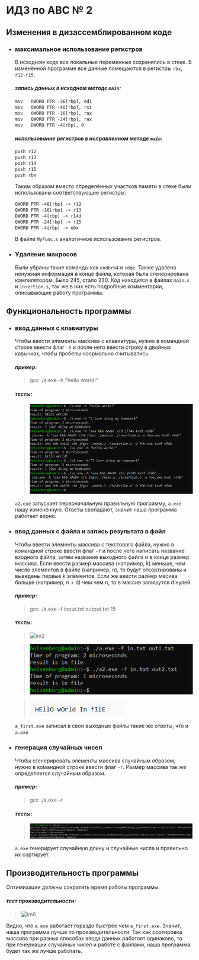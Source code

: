 # ИДЗ по АВС № 2
## **Изменения в дизассемблированном коде**
- ### **максимальное использование регистров**
  В исходном коде все локальные переменные сохранялись в стеке. В изменённой программе все данные помещаются в регистры `rbx`, `r12-r15`.<br>

  #### *запись данных в исходном методе `main`:*
  ```
  mov	DWORD PTR -36[rbp], edi
  mov	QWORD PTR -48[rbp], rsi
  mov	QWORD PTR -16[rbp], rax
  mov	QWORD PTR -24[rbp], rax
  mov	DWORD PTR -4[rbp], 0
  ```

  #### *использование регистров в исправленном методе `main`:*
  ```
  push r12	
  push r13	
  push r14
  push r15
  push rbx							
  ```

  Таким образом вместо определённых участков памяти в стеке были использованы соответствующие регистры:
  ```
  QWORD PTR -48[rbp] -> r12
  QWORD PTR -16[rbp] -> r13
  DWORD PTR -4[rbp] -> r14d
  QWORD PTR -24[rbp] -> r15
  DWORD PTR -4[rbp] -> ebx
  ```

  В файле `MyFunc.s` аналогичное использование регистров.
- ### **Удаление макросов**
  Были убраны такие команды как `endbr64` и `cdqe`. Также удалена ненужная информация в конце файла, которая была сгенерирована компилятором. Было 245, стало 230. Код находится в файлах `main.s` и `insertion.s`, так же в них есть подробные комментарии, описывающие работу программы.

## **Функциональность программы**
- ### **ввод данных с клавиатуры**
  Чтобы ввести элементы массива с клавиатуры, нужно в командной строке ввести флаг `-h` и после него ввести строку в двойных кавычках, чтобы пробелы ноормально считывались.
  
  #### *пример:*
  > gcc ./a.exe -h "hello world!"

  #### *тесты:*

  > ![im1](images/test_of_h.png)

  `a2.exe` запускает первоначальную правильную программу, `a.exe` нашу изменённую. Ответы свопадают, значит наша программа работает верно.


- ### **ввод данных с файла и запись результата в файл**
  Чтобы ввести элементы массива с текстового файла, нужно в командной строке ввести флаг `-f` и после него написать название входного файла, затем название выходного файла и в конце размер массива. Если ввести размер массива (например, k) меньше, чем число элементов в файле (например, n), то будут отсортированы и выведены первые k элементов. Если же ввести размер масива больше (например, n + d) чем чем n, то в массив запишутся d нулей.
  
  #### *пример:*
  > gcc ./a.exe -f input.txt output.txt 15

  #### *тесты:*

  > ![im2](images/console_f.png)

  > ![im3](images/test_of_f_1.png)

  > ![im4](images/test_of_f_2.png)

  `a_first.exe` записал в свои выходные файлы такие же ответы, что и `a.exe`

- ### **генерация случайных чисел**
  Чтобы сгенерировать элементы массива случайным образом, нужно в командной строке ввести флаг `-r`. Размер массива так же определяется случайным образом.

  #### *пример:*
  > gcc ./a.exe -r
  #### *тесты:*
  > ![im5](images/test_of_r.png)

  `a.exe` генерирует случайную длину и случайные числа и правильно их сортирует.

## **Производительность программы**
  Оптимизации должны сократить время работы программы.
  #### *тест производительности:*
  > ![im6](images/test_of_time_1.png)

  Видно, что `a.exe` работает гораздо быстрее чем `a_first.exe`. Значит, наша программа лучше по производительности. Так как сортировка массива при разных способах ввода данных работает одинаково, то при генериации случайных чисел и работе с файлами, наша программа будет так же лучше работать.









